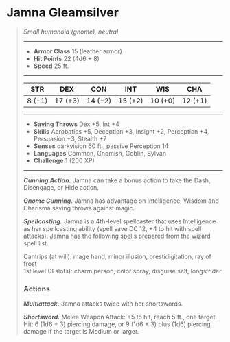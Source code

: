 # Jamna Gleamsilver
>*Small humanoid (gnome), neutral*
>___
>- **Armor Class** 15 (leather armor)
>- **Hit Points** 22 (4d6 + 8)
>- **Speed** 25 ft.
>___
>|STR|DEX|CON|INT|WIS|CHA|
>|:---:|:---:|:---:|:---:|:---:|:---:|
>|8 (-1)|17 (+3)|14 (+2)|15 (+2)|10 (+0)|12 (+1)|
>___
>- **Saving Throws** Dex +5, Int +4
>- **Skills** Acrobatics +5, Deception +3, Insight +2, Perception +4, Persuasion +3, Stealth +7
>- **Senses** darkvision 60 ft., passive Perception 14
>- **Languages** Common, Gnomish, Goblin, Sylvan
>- **Challenge** 1 (200 XP)
>___
>***Cunning Action.*** Jamna can take a bonus action to take the Dash, Disengage, or Hide action.  
>
>***Gnome Cunning.*** Jamna has advantage on Intelligence, Wisdom and Charisma saving throws against magic.  
>
>***Spellcasting.*** Jamna is a 4th-level spellcaster that uses Intelligence as her spellcasting ability (spell save DC 12, +4 to hit with spell attacks). Jamna has the following spells prepared from the wizard spell list.  
>
>Cantrips (at will): mage hand, minor illusion, prestidigitation, ray of frost  
>1st level (3 slots): charm person, color spray, disguise self, longstrider  
>
>### Actions
>***Multiattack.*** Jamna attacks twice with her shortswords.  
>
>***Shortsword.*** Melee Weapon Attack: +5 to hit, reach 5 ft., one target. Hit: 6 (1d6 + 3) piercing damage, or 9 (1d6 + 3) plus (1d6) piercing damage if the target is Medium or larger.